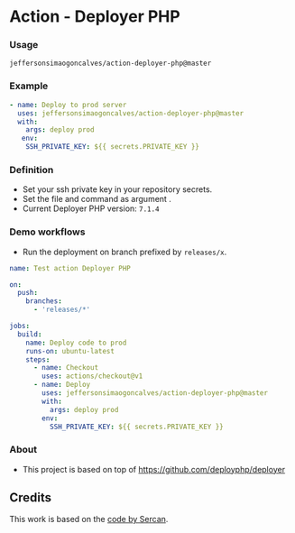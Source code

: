 
# Action - Deployer PHP

### Usage

```
jeffersonsimaogoncalves/action-deployer-php@master
```

### Example

```yaml
- name: Deploy to prod server
  uses: jeffersonsimaogoncalves/action-deployer-php@master
  with:
    args: deploy prod
   env:
    SSH_PRIVATE_KEY: ${{ secrets.PRIVATE_KEY }}
```

### Definition

* Set your ssh private key in your repository secrets.
* Set the file and command as argument .
* Current Deployer PHP version: `7.1.4`
 
### Demo workflows

* Run the deployment on branch prefixed by `releases/x`.

```yaml
name: Test action Deployer PHP

on:
  push:
    branches:
      - 'releases/*'

jobs:
  build:
    name: Deploy code to prod
    runs-on: ubuntu-latest
    steps:
      - name: Checkout
        uses: actions/checkout@v1
      - name: Deploy
        uses: jeffersonsimaogoncalves/action-deployer-php@master
        with:
          args: deploy prod
        env:
          SSH_PRIVATE_KEY: ${{ secrets.PRIVATE_KEY }}
```

### About

* This project is based on top of https://github.com/deployphp/deployer


## Credits

This work is based on the [code by Sercan](https://github.com/musps/action-deployer-php).
